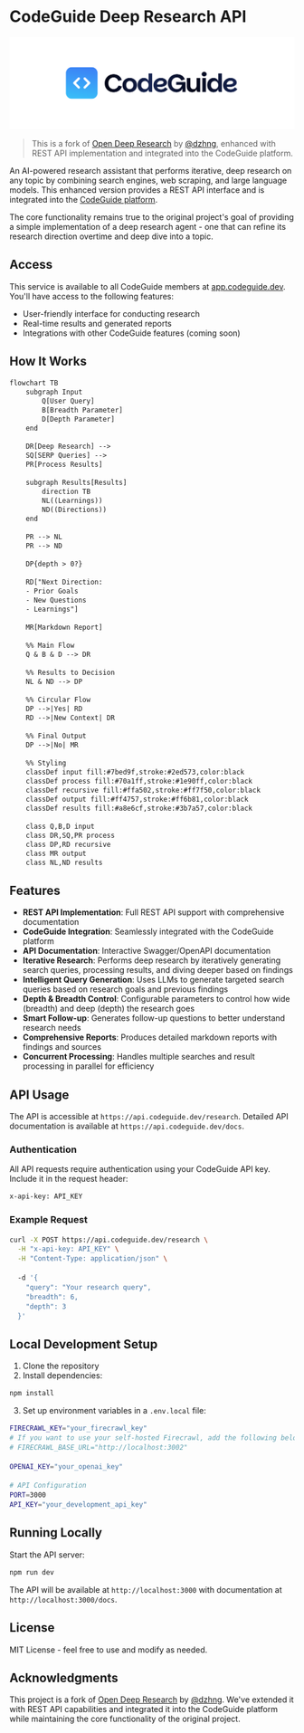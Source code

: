 # CodeGuide Deep Research API

[![CodeGuide](codeguide-backdrop.svg)](https://codeguide.dev)

> This is a fork of [Open Deep Research](https://github.com/dzhng/deep-research) by [@dzhng](https://x.com/dzhng), enhanced with REST API implementation and integrated into the CodeGuide platform.

An AI-powered research assistant that performs iterative, deep research on any topic by combining search engines, web scraping, and large language models. This enhanced version provides a REST API interface and is integrated into the [CodeGuide platform](https://app.codeguide.dev).

The core functionality remains true to the original project's goal of providing a simple implementation of a deep research agent - one that can refine its research direction overtime and deep dive into a topic.

## Access

This service is available to all CodeGuide members at [app.codeguide.dev](https://app.codeguide.dev).
You'll have access to the following features:
- User-friendly interface for conducting research
- Real-time results and generated reports
- Integrations with other CodeGuide features (coming soon)



## How It Works

```mermaid
flowchart TB
    subgraph Input
        Q[User Query]
        B[Breadth Parameter]
        D[Depth Parameter]
    end

    DR[Deep Research] -->
    SQ[SERP Queries] -->
    PR[Process Results]

    subgraph Results[Results]
        direction TB
        NL((Learnings))
        ND((Directions))
    end

    PR --> NL
    PR --> ND

    DP{depth > 0?}

    RD["Next Direction:
    - Prior Goals
    - New Questions
    - Learnings"]

    MR[Markdown Report]

    %% Main Flow
    Q & B & D --> DR

    %% Results to Decision
    NL & ND --> DP

    %% Circular Flow
    DP -->|Yes| RD
    RD -->|New Context| DR

    %% Final Output
    DP -->|No| MR

    %% Styling
    classDef input fill:#7bed9f,stroke:#2ed573,color:black
    classDef process fill:#70a1ff,stroke:#1e90ff,color:black
    classDef recursive fill:#ffa502,stroke:#ff7f50,color:black
    classDef output fill:#ff4757,stroke:#ff6b81,color:black
    classDef results fill:#a8e6cf,stroke:#3b7a57,color:black

    class Q,B,D input
    class DR,SQ,PR process
    class DP,RD recursive
    class MR output
    class NL,ND results
```

## Features

- **REST API Implementation**: Full REST API support with comprehensive documentation
- **CodeGuide Integration**: Seamlessly integrated with the CodeGuide platform
- **API Documentation**: Interactive Swagger/OpenAPI documentation
- **Iterative Research**: Performs deep research by iteratively generating search queries, processing results, and diving deeper based on findings
- **Intelligent Query Generation**: Uses LLMs to generate targeted search queries based on research goals and previous findings
- **Depth & Breadth Control**: Configurable parameters to control how wide (breadth) and deep (depth) the research goes
- **Smart Follow-up**: Generates follow-up questions to better understand research needs
- **Comprehensive Reports**: Produces detailed markdown reports with findings and sources
- **Concurrent Processing**: Handles multiple searches and result processing in parallel for efficiency

## API Usage

The API is accessible at `https://api.codeguide.dev/research`. Detailed API documentation is available at `https://api.codeguide.dev/docs`.

### Authentication

All API requests require authentication using your CodeGuide API key. Include it in the request header:

```bash
x-api-key: API_KEY
```

### Example Request

```bash
curl -X POST https://api.codeguide.dev/research \
  -H "x-api-key: API_KEY" \
  -H "Content-Type: application/json" \

  -d '{
    "query": "Your research query",
    "breadth": 6,
    "depth": 3
  }'
```

## Local Development Setup

1. Clone the repository
2. Install dependencies:

```bash
npm install
```

3. Set up environment variables in a `.env.local` file:

```bash
FIRECRAWL_KEY="your_firecrawl_key"
# If you want to use your self-hosted Firecrawl, add the following below:
# FIRECRAWL_BASE_URL="http://localhost:3002"

OPENAI_KEY="your_openai_key"

# API Configuration
PORT=3000
API_KEY="your_development_api_key"
```

## Running Locally

Start the API server:

```bash
npm run dev
```

The API will be available at `http://localhost:3000` with documentation at `http://localhost:3000/docs`.

## License

MIT License - feel free to use and modify as needed.

## Acknowledgments

This project is a fork of [Open Deep Research](https://github.com/dzhng/deep-research) by [@dzhng](https://x.com/dzhng). We've extended it with REST API capabilities and integrated it into the CodeGuide platform while maintaining the core functionality of the original project.
